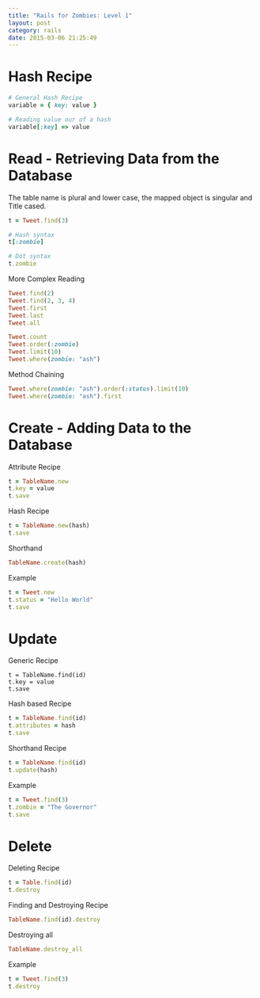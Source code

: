 ```yaml
---
title: "Rails for Zombies: Level 1" 
layout: post
category: rails
date: 2015-03-06 21:25:49 
---
```


Hash Recipe
===========

```ruby
# General Hash Recipe
variable = { key: value }

# Reading value our of a hash
variable[:key] => value
```


Read - Retrieving Data from the Database
========================================

The table name is plural and lower case, the mapped object is singular and Title cased.

```ruby
t = Tweet.find(3)

# Hash syntax
t[:zombie]

# Dot syntax
t.zombie
```

More Complex Reading

```ruby
Tweet.find(2)
Tweet.find(2, 3, 4)
Tweet.first
Tweet.last
Tweet.all
```

```ruby
Tweet.count
Tweet.order(:zombie)
Tweet.limit(10)
Tweet.where(zombie: "ash")
```

Method Chaining

```ruby
Tweet.where(zombie: "ash").order(:status).limit(10)
Tweet.where(zombie: "ash").first
```


Create - Adding Data to the Database
======================================

Attribute Recipe

```ruby
t = TableName.new
t.key = value
t.save
```

Hash Recipe

```ruby
t = TableName.new(hash)
t.save
```

Shorthand

```ruby
TableName.create(hash)
```

Example

```ruby
t = Tweet.new
t.status = "Hello World"
t.save
```


Update
======

Generic Recipe

```
t = TableName.find(id)
t.key = value
t.save
```

Hash based Recipe

```ruby
t = TableName.find(id)
t.attributes = hash
t.save
```

Shorthand Recipe

```ruby
t = TableName.find(id)
t.update(hash)
```

Example

```ruby
t = Tweet.find(3)
t.zombie = "The Governor"
t.save
```


Delete
======

Deleting Recipe

```ruby
t = Table.find(id)
t.destroy
```

Finding and Destroying Recipe

```ruby
TableName.find(id).destroy
```

Destroying all

```ruby
TableName.destroy_all
```

Example

```ruby
t = Tweet.find(3)
t.destroy
```
